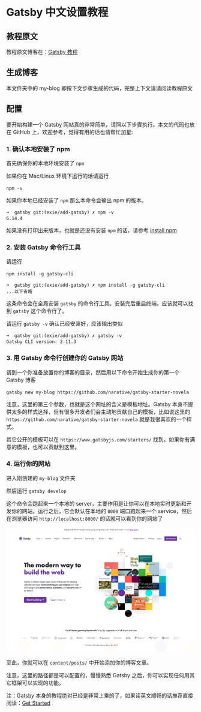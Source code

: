 # Gatsby 中文设置教程

## 教程原文
教程原文博客在：[Gatsby 教程](https://kalasearch.cn/blog/gatsby-blog-setup-tutorial-with-netlify/)

## 生成博客
本文件夹中的 my-blog 即按下文步骤生成的代码，完整上下文请请阅读教程原文

## 配置

要开始构建一个 Gatsby 网站真的非常简单，请照以下步骤执行。本文的代码也放在 GitHub 上，欢迎参考，觉得有用的话也请帮忙加星: 

### 1. 确认本地安装了 npm

首先确保你的本地环境安装了 `npm`

如果你在 Mac/Linux 环境下运行的话请运行

`npm -v` 

如果你本地已经安装了 `npm` 那么本命令会输出 npm 的版本。

```
➜  gatsby git:(exie/add-gatsby) ✗ npm -v
6.14.4
```

如果没有打印出来版本，也就是还没有安装 `npm` 的话，请参考 [install npm](https://www.npmjs.com/get-npm)


### 2. 安装 Gatsby 命令行工具
请运行

`npm install -g gatsby-cli`

```
➜  gatsby git:(exie/add-gatsby) ✗ npm install -g gatsby-cli
...以下省略
```

这条命令会在全局安装 `gatsby` 的命令行工具。安装完后重启终端，应该就可以找到 `gatsby` 这个命令行了。

请运行 `gatsby -v` 确认已经安装好，应该输出类似

```
➜  gatsby git:(exie/add-gatsby) ✗ gatsby -v
Gatsby CLI version: 2.11.3
```

### 3. 用 Gatsby 命令行创建你的 Gatsby 网站

请到一个你准备放置你的博客的目录，然后用以下命令开始生成你的第一个 Gatsby 博客

`gatsby new my-blog https://github.com/narative/gatsby-starter-novela`

注意，这里的第三个参数，也就是这个网址的含义是模板地址。Gatsby 本身不提供太多的样式选择，但有很多开发者们会主动地贡献自己的模板，比如说这里的 `https://github.com/narative/gatsby-starter-novela` 就是我很喜欢的一个样式。

其它公开的模板可以在 `https://www.gatsbyjs.com/starters/` 找到。如果你有满意的模板，也可以贡献到这里。

### 4. 运行你的网站
进入刚创建的 `my-blog` 文件夹

然后运行 `gatsby develop`

这个命令会跑起来一个本地的 server，主要作用是让你可以在本地实时更新和开发你的网站。运行之后，它会默认在本地的 `8000` 端口跑起来一个 service，然后在浏览器访问 `http://localhost:8000/` 的话就可以看到你的网站了

![跑起来的 Gatsby 网站](./gatsby-website.png)

至此，你就可以在 `content/posts/` 中开始添加你的博客文章。

注意，这里的路径都是可以配置的，慢慢熟悉 Gatsby 之后，你可以实现任何用其它框架可以实现的功能。


注：Gatsby 本身的教程绝对已经是非常上乘的了，如果读英文顺畅的话推荐直接阅读：[Get Started](https://www.gatsbyjs.com/docs/quick-start/)


